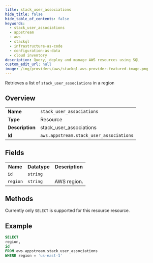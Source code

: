 ```yaml
---
title: stack_user_associations
hide_title: false
hide_table_of_contents: false
keywords:
  - stack_user_associations
  - appstream
  - aws
  - stackql
  - infrastructure-as-code
  - configuration-as-data
  - cloud inventory
description: Query, deploy and manage AWS resources using SQL
custom_edit_url: null
image: /img/providers/aws/stackql-aws-provider-featured-image.png
---
```

Retrieves a list of <code>stack_user_associations</code> in a region

## Overview
<table><tbody>
<tr><td><b>Name</b></td><td><code>stack_user_associations</code></td></tr>
<tr><td><b>Type</b></td><td>Resource</td></tr>
<tr><td><b>Description</b></td><td>stack_user_associations</td></tr>
<tr><td><b>Id</b></td><td><code>aws.appstream.stack_user_associations</code></td></tr>
</tbody></table>

## Fields
<table><tbody>
<tr><th>Name</th><th>Datatype</th><th>Description</th></tr>
<tr><td><code>id</code></td><td><code>string</code></td><td></td></tr>
<tr><td><code>region</code></td><td><code>string</code></td><td>AWS region.</td></tr>

</tbody></table>

## Methods
Currently only <code>SELECT</code> is supported for this resource resource.





## Example
```sql
SELECT
region,
id
FROM aws.appstream.stack_user_associations
WHERE region = 'us-east-1'
```
